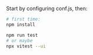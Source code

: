 Start by configuring conf.js, then:

```bash
# first time:
npm install

npm run test
# or maybe
npx vitest --ui
```
